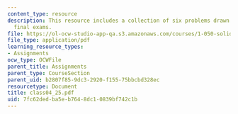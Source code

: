 ```yaml
---
content_type: resource
description: This resource includes a collection of six problems drawn from past years?
  final exams.
file: https://ol-ocw-studio-app-qa.s3.amazonaws.com/courses/1-050-solid-mechanics-fall-2004/7fc62dedba5eb7648dc10839bf742c1b_class04_25.pdf
file_type: application/pdf
learning_resource_types:
- Assignments
ocw_type: OCWFile
parent_title: Assignments
parent_type: CourseSection
parent_uid: b2807f85-9dc3-2920-f155-75bbcbd328ec
resourcetype: Document
title: class04_25.pdf
uid: 7fc62ded-ba5e-b764-8dc1-0839bf742c1b
---
```

